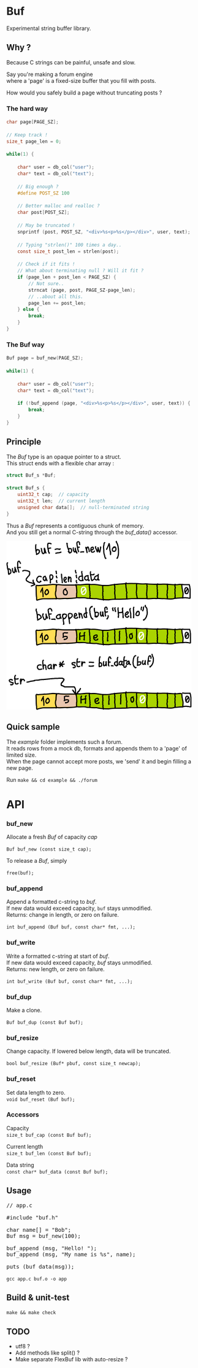 # Buf
Experimental string buffer library.  

## Why ?

Because C strings can be painful, unsafe and slow.    

Say you're making a forum engine  
where a 'page' is a fixed-size buffer that you fill with posts.  

How would you safely build a page without truncating posts ?

### The hard way

```C
char page[PAGE_SZ];

// Keep track !
size_t page_len = 0;

while(1) {

    char* user = db_col("user");
    char* text = db_col("text");

    // Big enough ?
    #define POST_SZ 100

    // Better malloc and realloc ?
    char post[POST_SZ];  

    // May be truncated !
    snprintf (post, POST_SZ, "<div>%s<p>%s</p></div>", user, text);

    // Typing "strlen()" 100 times a day..
    const size_t post_len = strlen(post);

    // Check if it fits !
    // What about terminating null ? Will it fit ?
    if (page_len + post_len < PAGE_SZ) {    
        // Not sure..
        strncat (page, post, PAGE_SZ-page_len); 
        // ..about all this.
        page_len += post_len;
    } else {
        break;
    } 
}
```

### The Buf way

```C
Buf page = buf_new(PAGE_SZ);

while(1) {

    char* user = db_col("user");
    char* text = db_col("text");

    if (!buf_append (page, "<div>%s<p>%s</p></div>", user, text)) {
        break;
    }
}
```

## Principle

The *Buf* type is an opaque pointer to a struct.  
This struct ends with a flexible char array :  

```C
struct Buf_s *Buf;

struct Buf_s {
    uint32_t cap;  // capacity
    uint32_t len;  // current length
    unsigned char data[];  // null-terminated string
}
```

Thus a *Buf* represents a contiguous chunk of memory.  
And you still get a normal C-string through the *buf_data()* accessor.

![schema](assets/schema.png)

## Quick sample

The *example* folder implements such a forum.  
It reads rows from a mock db, formats and appends them to a 'page' of limited size.  
When the page cannot accept more posts, we 'send' it and begin filling a new page.  

Run `make && cd example && ./forum`

# API

### buf_new
Allocate a fresh *Buf* of capacity *cap*

`Buf buf_new (const size_t cap);`

To release a *Buf*, simply

`free(buf);`

### buf_append
Append a formatted c-string to *buf*.  
If new data would exceed capacity, `buf` stays unmodified.  
Returns: change in length, or zero on failure. 

`int buf_append (Buf buf, const char* fmt, ...);`

### buf_write
Write a formatted c-string at start of *buf*.  
If new data would exceed capacity, *buf* stays unmodified.  
Returns: new length, or zero on failure.

`int buf_write (Buf buf, const char* fmt, ...);`

### buf_dup
Make a clone.

`Buf buf_dup (const Buf buf);`

### buf_resize
Change capacity. If lowered below length, data will be truncated.  

`bool buf_resize (Buf* pbuf, const size_t newcap);`

### buf_reset
Set data length to zero.  
`void buf_reset (Buf buf);`

### Accessors
 
Capacity  
`size_t buf_cap (const Buf buf);` 

Current length  
`size_t buf_len (const Buf buf);` 

Data string  
`const char* buf_data (const Buf buf);`

## Usage

<pre>
// app.c

#include "buf.h"

char name[] = "Bob";
Buf msg = buf_new(100);

buf_append (msg, "Hello! ");
buf_append (msg, "My name is %s", name);

puts (buf_data(msg));
</pre>

`gcc app.c buf.o -o app`

## Build & unit-test

`make && make check`

## TODO
* utf8 ?
* Add methods like split() ?
* Make separate FlexBuf lib with auto-resize ?
